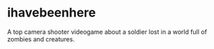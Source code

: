 # ihavebeenhere
 A top camera shooter videogame about a soldier lost in a world full of zombies and creatures.
